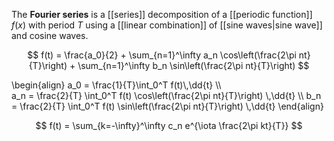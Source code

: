 The **Fourier series** is a [[series]] decomposition of a [[periodic function]] $f(x)$ with period $T$ using a [[linear combination]] of [[sine waves|sine wave]] and cosine waves.

$$
f(t) = \frac{a_0}{2} + \sum_{n=1}^\infty a_n \cos\left(\frac{2\pi nt}{T}\right) + \sum_{n=1}^\infty b_n \sin\left(\frac{2\pi nt}{T}\right)
$$

\begin{align}
a_0 = \frac{1}{T}\int_0^T f(t)\\,\dd{t} \\\\\
a_n  = \frac{2}{T} \int_0^T f(t) \cos\left(\frac{2\pi nt}{T}\right) \\,\dd{t} \\\\
b_n = \frac{2}{T} \int_0^T f(t) \sin\left(\frac{2\pi nt}{T}\right) \\,\dd{t}
\end{align}

$$
f(t) = \sum_{k=-\infty}^\infty c_n e^{\iota \frac{2\pi kt}{T}}
$$